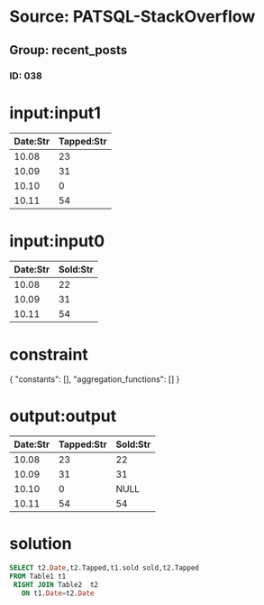 # Source: PATSQL-StackOverflow
## Group: recent_posts
### ID: 038

# input:input1

| Date:Str | Tapped:Str |
|---|---|
| 10.08 | 23 |
| 10.09 | 31 |
| 10.10 | 0 |
| 10.11 | 54 |

# input:input0

| Date:Str | Sold:Str |
|---|---|
| 10.08 | 22 |
| 10.09 | 31 |
| 10.11 | 54 |

# constraint

{
  "constants": [],
  "aggregation_functions": []
}

# output:output

| Date:Str | Tapped:Str | Sold:Str |
|---|---|---|
| 10.08 | 23 | 22 |
| 10.09 | 31 | 31 |
| 10.10 | 0 | NULL |
| 10.11 | 54 | 54 |

# solution

```sql
SELECT t2.Date,t2.Tapped,t1.sold sold,t2.Tapped
FROM Table1 t1 
 RIGHT JOIN Table2  t2 
   ON t1.Date=t2.Date
```

